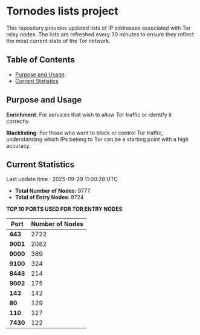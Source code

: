 # Tornodes lists project

This repository provides updated lists of IP addresses associated with Tor relay nodes. The lists are refreshed every 30 minutes to ensure they reflect the most current state of the Tor network.

## Table of Contents

- [Purpose and Usage](#purpose-and-usage)
- [Current Statistics](#current-statistics)


## Purpose and Usage

**Enrichment**: For services that wish to allow Tor traffic or identify it correctly.

**Blacklisting**: For those who want to block or control Tor traffic, understanding which IPs belong to Tor can be a starting point with a high accuracy.

## Current Statistics

Last update time : 2025-09-29 11:00:28 UTC

- **Total Number of Nodes**: 9777
- **Total of Entry Nodes**: 8724

**TOP 10 PORTS USED FOR TOR ENTRY NODES**

| **Port** | **Number of Nodes** |
|------|-----------------|
| **443**   | 2722  |
| **9001**   | 2082  |
| **9000**   | 389  |
| **9100**   | 324  |
| **8443**   | 214  |
| **9002**   | 175  |
| **143**   | 142  |
| **80**   | 129  |
| **110**   | 127  |
| **7430**   | 122  |


